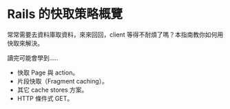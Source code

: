 # Rails 的快取策略概覽

常常需要去資料庫取資料，來來回回，client 等得不耐煩了嗎？本指南教你如何用快取來解決。

讀完可能會學到.....

* 快取 Page 與 action。
* 片段快取（Fragment caching）。
* 其它 cache stores 方案。
* HTTP 條件式 GET。

